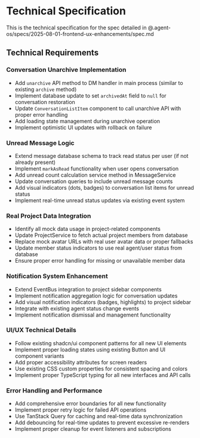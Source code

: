 # Technical Specification

This is the technical specification for the spec detailed in @.agent-os/specs/2025-08-01-frontend-ux-enhancements/spec.md

## Technical Requirements

### Conversation Unarchive Implementation
- Add `unarchive` API method to DM handler in main process (similar to existing `archive` method)
- Implement database update to set `archivedAt` field to `null` for conversation restoration
- Update `ConversationListItem` component to call unarchive API with proper error handling
- Add loading state management during unarchive operation
- Implement optimistic UI updates with rollback on failure

### Unread Message Logic
- Extend message database schema to track read status per user (if not already present)
- Implement `markAsRead` functionality when user opens conversation
- Add unread count calculation service method in MessageService
- Update conversation queries to include unread message counts
- Add visual indicators (dots, badges) to conversation list items for unread status
- Implement real-time unread status updates via existing event system

### Real Project Data Integration
- Identify all mock data usage in project-related components
- Update ProjectService to fetch actual project members from database
- Replace mock avatar URLs with real user avatar data or proper fallbacks
- Update member status indicators to use real agent/user status from database
- Ensure proper error handling for missing or unavailable member data

### Notification System Enhancement
- Extend EventBus integration to project sidebar components
- Implement notification aggregation logic for conversation updates
- Add visual notification indicators (badges, highlights) to project sidebar
- Integrate with existing agent status change events
- Implement notification dismissal and management functionality

### UI/UX Technical Details
- Follow existing shadcn/ui component patterns for all new UI elements
- Implement proper loading states using existing Button and UI component variants
- Add proper accessibility attributes for screen readers
- Use existing CSS custom properties for consistent spacing and colors
- Implement proper TypeScript typing for all new interfaces and API calls

### Error Handling and Performance
- Add comprehensive error boundaries for all new functionality
- Implement proper retry logic for failed API operations
- Use TanStack Query for caching and real-time data synchronization
- Add debouncing for real-time updates to prevent excessive re-renders
- Implement proper cleanup for event listeners and subscriptions